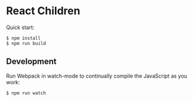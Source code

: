 # React Children

Quick start:

```
$ npm install
$ npm run build
````

## Development

Run Webpack in watch-mode to continually compile the JavaScript as you work:

```
$ npm run watch
```

